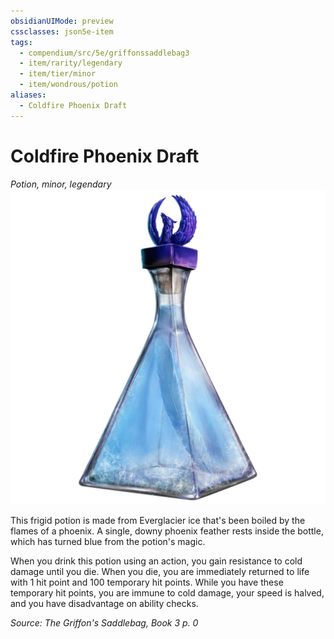 ```yaml
---
obsidianUIMode: preview
cssclasses: json5e-item
tags:
  - compendium/src/5e/griffonssaddlebag3
  - item/rarity/legendary
  - item/tier/minor
  - item/wondrous/potion
aliases:
  - Coldfire Phoenix Draft
---
```

# Coldfire Phoenix Draft
*Potion, minor, legendary*  
![](https://raw.githubusercontent.com/TheGiddyLimit/homebrew-img/main/img/GriffonsSaddlebag3/Coldfire-Phoenix-Draft.webp#right)  


This frigid potion is made from Everglacier ice that's been boiled by the flames of a phoenix. A single, downy phoenix feather rests inside the bottle, which has turned blue from the potion's magic.

When you drink this potion using an action, you gain resistance to cold damage until you die. When you die, you are immediately returned to life with 1 hit point and 100 temporary hit points. While you have these temporary hit points, you are immune to cold damage, your speed is halved, and you have disadvantage on ability checks.

*Source: The Griffon's Saddlebag, Book 3 p. 0*
